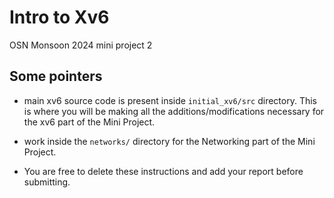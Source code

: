 
# Intro to Xv6
OSN Monsoon 2024 mini project 2

## Some pointers
- main xv6 source code is present inside `initial_xv6/src` directory. This is where you will be making all the additions/modifications necessary for the xv6 part of the Mini Project. 
- work inside the `networks/` directory for the Networking part of the Mini Project.

- You are free to delete these instructions and add your report before submitting. 
